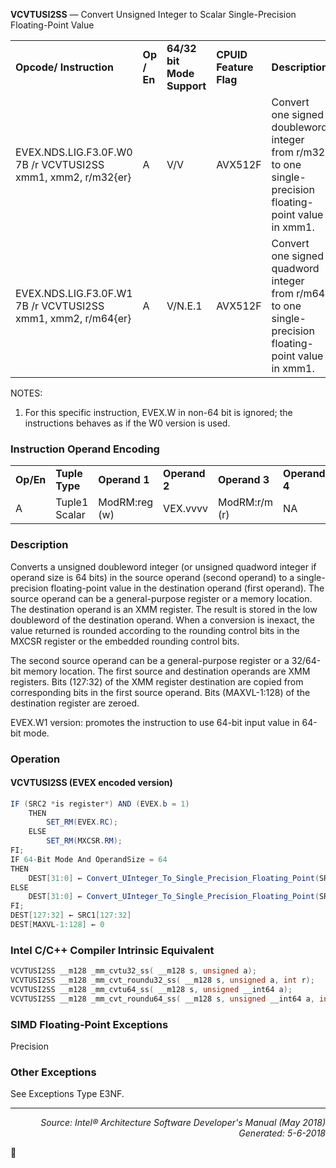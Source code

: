<b>VCVTUSI2SS</b> — Convert Unsigned Integer to Scalar Single-Precision Floating-Point Value
<table>
	<tr>
		<td><b>Opcode/ Instruction</b></td>
		<td><b>Op / En</b></td>
		<td><b>64/32 bit Mode Support</b></td>
		<td><b>CPUID Feature Flag</b></td>
		<td><b>Description</b></td>
	</tr>
	<tr>
		<td>EVEX.NDS.LIG.F3.0F.W0 7B /r VCVTUSI2SS xmm1, xmm2, r/m32{er}</td>
		<td>A</td>
		<td>V/V</td>
		<td>AVX512F</td>
		<td>Convert one signed doubleword integer from r/m32 to one single-precision floating-point value in xmm1.</td>
	</tr>
	<tr>
		<td>EVEX.NDS.LIG.F3.0F.W1 7B /r VCVTUSI2SS xmm1, xmm2, r/m64{er}</td>
		<td>A</td>
		<td>V/N.E.1</td>
		<td>AVX512F</td>
		<td>Convert one signed quadword integer from r/m64 to one single-precision floating-point value in xmm1.</td>
	</tr>
</table>

NOTES:
1. For this specific instruction, EVEX.W in non-64 bit is ignored; the instructions behaves as if the W0 version is
used.

### Instruction Operand Encoding
<table>
	<tr>
		<td><b>Op/En</b></td>
		<td><b>Tuple Type</b></td>
		<td><b>Operand 1</b></td>
		<td><b>Operand 2</b></td>
		<td><b>Operand 3</b></td>
		<td><b>Operand 4</b></td>
	</tr>
	<tr>
		<td>A</td>
		<td>Tuple1 Scalar</td>
		<td>ModRM:reg (w)</td>
		<td>VEX.vvvv</td>
		<td>ModRM:r/m (r)</td>
		<td>NA</td>
	</tr>
</table>


### Description
Converts a unsigned doubleword integer (or unsigned quadword integer if operand size is 64 bits) in the source
operand (second operand) to a single-precision floating-point value in the destination operand (first operand). The
source operand can be a general-purpose register or a memory location. The destination operand is an XMM
register. The result is stored in the low doubleword of the destination operand. When a conversion is inexact, the
value returned is rounded according to the rounding control bits in the MXCSR register or the embedded rounding
control bits.

The second source operand can be a general-purpose register or a 32/64-bit memory location. The first source and
destination operands are XMM registers. Bits (127:32) of the XMM register destination are copied from corresponding
 bits in the first source operand. Bits (MAXVL-1:128) of the destination register are zeroed.

EVEX.W1 version: promotes the instruction to use 64-bit input value in 64-bit mode.

### Operation


#### VCVTUSI2SS (EVEX encoded version)
```java
IF (SRC2 *is register*) AND (EVEX.b = 1) 
    THEN
        SET_RM(EVEX.RC);
    ELSE 
        SET_RM(MXCSR.RM);
FI;
IF 64-Bit Mode And OperandSize = 64
THEN
    DEST[31:0] ← Convert_UInteger_To_Single_Precision_Floating_Point(SRC[63:0]);
ELSE
    DEST[31:0] ← Convert_UInteger_To_Single_Precision_Floating_Point(SRC[31:0]);
FI;
DEST[127:32] ← SRC1[127:32]
DEST[MAXVL-1:128] ← 0
```
### Intel C/C++ Compiler Intrinsic Equivalent
```c
VCVTUSI2SS __m128 _mm_cvtu32_ss( __m128 s, unsigned a);
VCVTUSI2SS __m128 _mm_cvt_roundu32_ss( __m128 s, unsigned a, int r);
VCVTUSI2SS __m128 _mm_cvtu64_ss( __m128 s, unsigned __int64 a);
VCVTUSI2SS __m128 _mm_cvt_roundu64_ss( __m128 s, unsigned __int64 a, int r);
```
### SIMD Floating-Point Exceptions
Precision

### Other Exceptions

See Exceptions Type E3NF.

 --- 
<p align="right"><i>Source: Intel® Architecture Software Developer's Manual (May 2018)<br>Generated: 5-6-2018</i></p>
